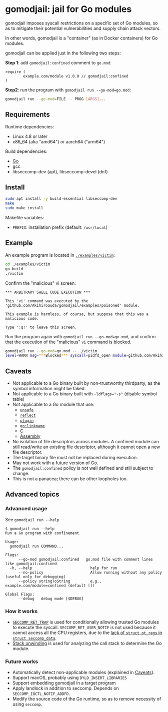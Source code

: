 # gomodjail: jail for Go modules

gomodjail imposes syscall restrictions on a specific set of Go modules,
so as to mitigate their potential vulnerabilities and supply chain attack vectors.

In other words, gomodjail is a "container" (as in Docker containers) for Go modules.

gomodjail can be applied just in the following two steps:

**Step 1**: add `gomodjail:confined` comment to `go.mod`:
```go-module
require (
        example.com/module v1.0.0 // gomodjail:confined
)
```

**Step2**: run the program with `gomodjail run --go-mod=go.mod`:
```bash
gomodjail run --go-mod=FILE -- PROG [ARGS]...
```

## Requirements
Runtime dependencies:
- Linux 4.8 or later
- x86\_64 (aka "amd64") or aarch64 ("arm64")

Build dependencies:
- [Go](https://go.dev/dl/)
- gcc
- libseccomp-dev (apt), libseccomp-devel (dnf)

## Install
```bash
sudo apt install -y build-essential libseccomp-dev
make
sudo make install
```

Makefile variables:
- `PREFIX`: installation prefix (default: `/usr/local`)

## Example
An example program is located in [`./examples/victim`](./examples/victim):
```bash
cd ./examples/victim
go build
./victim
```

Confirm the "malicious" vi screen:

```
*** ARBITRARY SHELL CODE EXECUTION ***

This 'vi' command was executed by the 'github.com/AkihiroSuda/gomodjail/examples/poisoned' module.

This example is harmless, of course, but suppose that this was a malicious code.

Type ':q!' to leave this screen.
```

Run the program again with `gomodjail run --go-mod=go.mod`, and confirm that the execution of the "malicious" `vi` command is blocked.

```bash
gomodjail run --go-mod=go.mod -- ./victim
level=WARN msg=***Blocked*** syscall=pidfd_open module=github.com/AkihiroSuda/gomodjail/examples/poisoned
```

## Caveats
- Not applicable to a Go binary built by non-trustworthy thirdparty, as the symbol information might be faked.
- Not applicable to a Go binary built with `-ldflags="-s"` (disable symbol table)
- Not applicable to a Go module that use:
  - [`unsafe`](https://pkg.go.dev/unsafe)
  - [`reflect`](https://pkg.go.dev/reflect)
  - [`plugin`](https://pkg.go.dev/plugin)
  - [`go:linkname`](https://tip.golang.org/doc/go1.23#linker)
  - [C](https://pkg.go.dev/cmd/cgo)
  - [Assembly](https://go.dev/doc/asm)
- No isolation of file descriptors across modules.
  A confined module can still read/write an existing file descriptor, although it cannot open a new file descriptor.
- The target binary file must not be replaced during execution.
- May not work with a future version of Go.
- The `gomodjail:confined` policy is not well defined and still subject to change.
- This is not a panacea; there can be other loopholes too.

## Advanced topics
### Advanced usage
See `gomodjail run --help`

```console
$ gomodjail run --help
Run a Go program with confinement

Usage:
  gomodjail run COMMAND...

Flags:
      --go-mod gomodjail:confined   go.mod file with comment lines like gomodjail:confined
  -h, --help                          help for run
      --no-policy                     Allow running without any policy (useful only for debugging)
      --policy stringToString         e.g., example.com/module=confined (default [])

Global Flags:
      --debug   debug mode [$DEBUG]
```

### How it works
- [`SECCOMP_RET_TRAP`](https://man7.org/linux/man-pages/man2/seccomp.2.html) is used for conditionally
  allowing trusted Go modules to execute the syscall.
  `SECCOMP_RET_USER_NOTIF` is not used because it cannot access all the CPU registers,
  due to the [lack of `struct pt_regs` in `struct seccomp_data`](https://github.com/torvalds/linux/blob/v6.12/kernel/seccomp.c#L242-L266).
- [Stack unwinding](https://www.grant.pizza/blog/go-stack-traces-bpf/) is used for analyzing the call stack to determine the Go module.

### Future works
- Automatically detect non-applicable modules (explained in [Caveats](#caveats)).
- Support macOS, probably using `DYLD_INSERT_LIBRARIES`
- Support embedding gomodjail in a target program
- Apply landlock in addition to seccomp. Depends on `SECCOMP_IOCTL_NOTIF_ADDFD`.
- Modify the source code of the Go runtime, so as to remove necessity of using `seccomp`.
